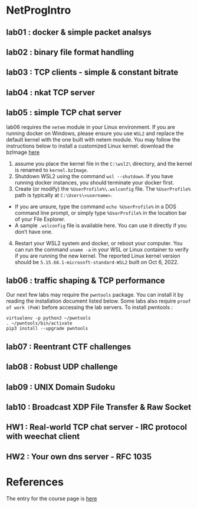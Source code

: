 # NetProgIntro

## lab01 : docker & simple packet analsys

## lab02 : binary file format handling

## lab03 : TCP clients - simple & constant bitrate

## lab04 : nkat TCP server

## lab05 : simple TCP chat server


lab06 requires the `netem` module in your Linux environment.
If you are running docker on Windows, please ensure you use `WSL2` and replace the default kernel with the one built with netem module.
You may follow the instructions below to install a customized Linux kernel.
download the bzImage [here](https://inp111.zoolab.org/wsl/kernel.bzImage)
1. assume you place the kernel file in the `C:\wsl2\` directory, and the kernel is renamed to `kernel.bzImage`.
2. Shutdown WSL2 using the command `wsl --shutdown`. If you have running docker instances, you should terminate your docker first.
3. Create (or modify) the `%UserProfile%\.wslconfig` file. The `%UserProfile%` path is typically at `C:\Users\<username>`. 
  - If you are unsure, type the command `echo %UserProfile%` in a DOS command line prompt, or simply type `%UserProfile%` in the location bar of your File Explorer. 
  - A sample `.wslconfig` file is available here. You can use it directly if you don’t have one.
4. Restart your WSL2 system and docker, or reboot your computer. You can run the command `uname -a` in your WSL or Linux container to verify if you are running the new kernel. The reported Linux kernel version should be `5.15.68.1-microsoft-standard-WSL2` built on Oct 6, 2022.
## lab06 : traffic shaping & TCP performance



Our next few labs may require the `pwntools` package. 
You can install it by reading the installation document listed below.
Some labs also require `proof of work (PoW)` before accessing the lab servers. 
To install pwntools :
```
virtualenv -p python3 ~/pwntools
. ~/pwntools/bin/activate
pip3 install --upgrade pwntools
```
## lab07 : Reentrant CTF challenges

## lab08 : Robust UDP challenge

## lab09 : UNIX Domain Sudoku

## lab10 : Broadcast XDP File Transfer & Raw Socket

## HW1 : Real-world TCP chat server - IRC protocol with weechat client

## HW2 : Your own dns server - RFC 1035

# References
The entry for the course page is [here](https://people.cs.nctu.edu.tw/~chuang/courses/netprog/)
